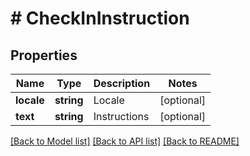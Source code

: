 # # CheckInInstruction

## Properties

Name | Type | Description | Notes
------------ | ------------- | ------------- | -------------
**locale** | **string** | Locale | [optional] 
**text** | **string** | Instructions | [optional] 

[[Back to Model list]](../../README.md#documentation-for-models) [[Back to API list]](../../README.md#documentation-for-api-endpoints) [[Back to README]](../../README.md)


